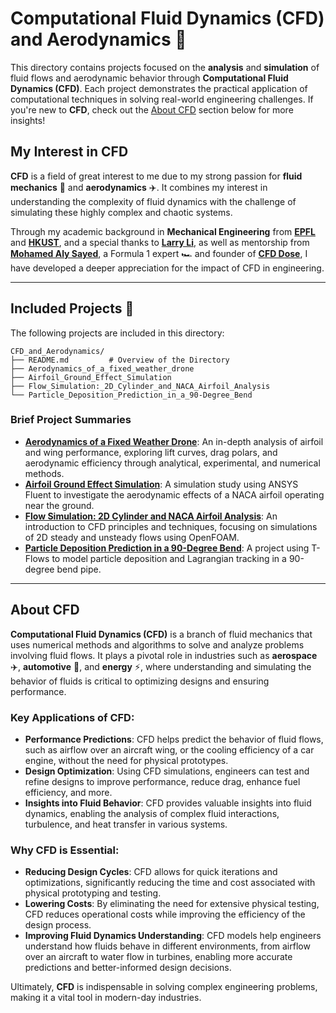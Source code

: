 # Computational Fluid Dynamics (CFD) and Aerodynamics 🚀

This directory contains projects focused on the
**analysis** and **simulation** of fluid flows
and aerodynamic behavior through
**Computational Fluid Dynamics (CFD)**.
Each project demonstrates the practical
application of computational techniques in
solving real-world engineering challenges.
If you're new to **CFD**, check out the
[About CFD](#about-cfd) section below for more insights!

## My Interest in CFD 

**CFD** is a field of great interest to me due
to my strong passion for **fluid mechanics** 🌊 and
**aerodynamics** ✈️. It combines my interest in
understanding the complexity
of fluid dynamics with the challenge of
simulating these highly complex and chaotic systems.

Through my academic background in
**Mechanical Engineering** from [**EPFL**](https://www.epfl.ch/)
and [**HKUST**](https://www.ust.hk/),
and a special thanks to [**Larry Li**](https://seng.hkust.edu.hk/about/people/faculty/larry-li),
as well as mentorship from [**Mohamed Aly Sayed**](https://www.linkedin.com/in/mohamedsayedh/?originalSubdomain=ch),
a Formula 1 expert 🏎️ and founder of [**CFD Dose**](https://www.cfddose.com/),
I have developed a deeper appreciation
for the impact of CFD in engineering.

---

## Included Projects 📁

The following projects are included in this directory:

```
CFD_and_Aerodynamics/
├── README.md         # Overview of the Directory
├── Aerodynamics_of_a_fixed_weather_drone
├── Airfoil_Ground_Effect_Simulation
├── Flow_Simulation:_2D_Cylinder_and_NACA_Airfoil_Analysis 
└── Particle_Deposition_Prediction_in_a_90-Degree_Bend

```
### Brief Project Summaries

- **[Aerodynamics of a Fixed Weather Drone](./Aerodynamics_of_a_fixed_weather_drone)**: An in-depth analysis of airfoil and wing performance, exploring lift curves, drag polars, and aerodynamic efficiency through analytical, experimental, and numerical methods.
- **[Airfoil Ground Effect Simulation](./Airfoil_Ground_Effect_Simulation)**: A simulation study using ANSYS Fluent to investigate the aerodynamic effects of a NACA airfoil operating near the ground.
- **[Flow Simulation: 2D Cylinder and NACA Airfoil Analysis](./Flow_Simulation_2D__Cylinder_and_NACA_Airfoil_Analysis)**: An introduction to CFD principles and techniques, focusing on simulations of 2D steady and unsteady flows using OpenFOAM.
- **[Particle Deposition Prediction in a 90-Degree Bend](./Particle_Deposition_Prediction_in_a_90-Degree_Bend)**: A project using T-Flows to model particle deposition and Lagrangian tracking in a 90-degree bend pipe.

---
## About CFD
**Computational Fluid Dynamics (CFD)** is a branch of fluid mechanics that uses numerical methods and algorithms to solve and analyze problems involving fluid flows. It plays a pivotal role in industries such as **aerospace** ✈️, **automotive** 🚗, and **energy** ⚡, where understanding and simulating the behavior of fluids is critical to optimizing designs and ensuring performance.

### Key Applications of CFD:
- **Performance Predictions**: CFD helps predict the behavior of fluid flows, such as airflow over an aircraft wing, or the cooling efficiency of a car engine, without the need for physical prototypes.
- **Design Optimization**: Using CFD simulations, engineers can test and refine designs to improve performance, reduce drag, enhance fuel efficiency, and more.
- **Insights into Fluid Behavior**: CFD provides valuable insights into fluid dynamics, enabling the analysis of complex fluid interactions, turbulence, and heat transfer in various systems.

### Why CFD is Essential:
- **Reducing Design Cycles**: CFD allows for quick iterations and optimizations, significantly reducing the time and cost associated with physical prototyping and testing.
- **Lowering Costs**: By eliminating the need for extensive physical testing, CFD reduces operational costs while improving the efficiency of the design process.
- **Improving Fluid Dynamics Understanding**: CFD models help engineers understand how fluids behave in different environments, from airflow over an aircraft to water flow in turbines, enabling more accurate predictions and better-informed design decisions.

Ultimately, **CFD** is indispensable in solving complex engineering problems, making it a vital tool in modern-day industries.
